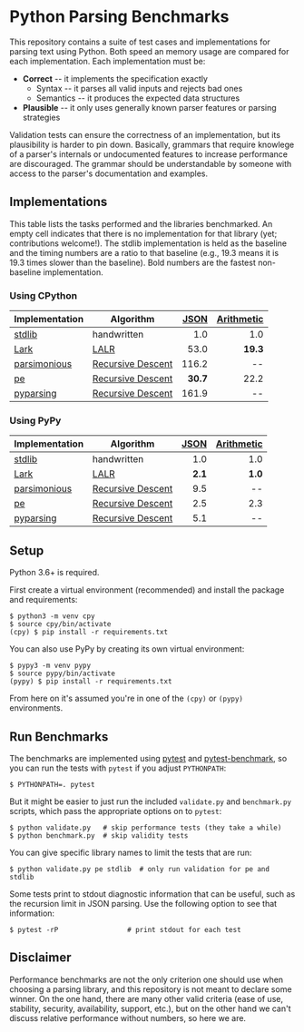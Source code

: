 # Python Parsing Benchmarks

This repository contains a suite of test cases and implementations for
parsing text using Python. Both speed an memory usage are compared for
each implementation. Each implementation must be:

* **Correct** -- it implements the specification exactly
  - Syntax -- it parses all valid inputs and rejects bad ones
  - Semantics -- it produces the expected data structures
* **Plausible** -- it only uses generally known parser features or
  parsing strategies

Validation tests can ensure the correctness of an implementation, but
its plausibility is harder to pin down. Basically, grammars that
require knowlege of a parser's internals or undocumented features to
increase performance are discouraged. The grammar should be
understandable by someone with access to the parser's documentation
and examples.


## Implementations

This table lists the tasks performed and the libraries benchmarked. An
empty cell indicates that there is no implementation for that library
(yet; contributions welcome!). The stdlib implementation is held as
the baseline and the timing numbers are a ratio to that baseline
(e.g., 19.3 means it is 19.3 times slower than the baseline). Bold
numbers are the fastest non-baseline implementation.

### Using CPython

| Implementation | Algorithm           | [JSON]      | [Arithmetic] |
| -------------- | ------------------- | ----------: | -----------: |
| [stdlib]       | handwritten         | 1.0         | 1.0          |
| [Lark]         | [LALR]              | 53.0        | **19.3**     |
| [parsimonious] | [Recursive Descent] | 116.2       | --           |
| [pe]           | [Recursive Descent] | **30.7**    | 22.2         |
| [pyparsing]    | [Recursive Descent] | 161.9       | --           |


### Using PyPy

| Implementation | Algorithm           | [JSON]      | [Arithmetic] |
| -------------- | ------------------- | ----------: | -----------: |
| [stdlib]       | handwritten         | 1.0         | 1.0          |
| [Lark]         | [LALR]              | **2.1**     | **1.0**      |
| [parsimonious] | [Recursive Descent] | 9.5         | --           |
| [pe]           | [Recursive Descent] | 2.5         | 2.3          |
| [pyparsing]    | [Recursive Descent] | 5.1         | --           |

[stdlib]: https://docs.python.org/3/
[Lark]: https://github.com/lark-parser/lark
[parsimonious]: https://github.com/erikrose/parsimonious
[pe]: https://github.com/goodmami/pe
[pyparsing]: https://github.com/pyparsing/pyparsing/

[JSON]: tasks/json.md
[Arithmetic]: tasks/arithmetic.md

[LALR]: https://en.wikipedia.org/wiki/LALR_parser
[Recursive Descent]: https://en.wikipedia.org/wiki/Recursive_descent_parser


## Setup

Python 3.6+ is required.

First create a virtual environment (recommended) and install the
package and requirements:

``` console
$ python3 -m venv cpy
$ source cpy/bin/activate
(cpy) $ pip install -r requirements.txt
```

You can also use PyPy by creating its own virtual environment:

``` console
$ pypy3 -m venv pypy
$ source pypy/bin/activate
(pypy) $ pip install -r requirements.txt
```

From here on it's assumed you're in one of the `(cpy)` or `(pypy)` environments.

## Run Benchmarks

The benchmarks are implemented using [pytest](https://pytest.org) and
[pytest-benchmark](https://github.com/ionelmc/pytest-benchmark), so
you can run the tests with `pytest` if you adjust `PYTHONPATH`:

``` console
$ PYTHONPATH=. pytest
```

But it might be easier to just run the included `validate.py` and
`benchmark.py` scripts, which pass the appropriate options on to
`pytest`:

``` console
$ python validate.py   # skip performance tests (they take a while)
$ python benchmark.py  # skip validity tests
```

You can give specific library names to limit the tests that are run:

``` console
$ python validate.py pe stdlib  # only run validation for pe and stdlib
```

Some tests print to stdout diagnostic information that can be useful,
such as the recursion limit in JSON parsing. Use the following option to see that information:

``` console
$ pytest -rP                 # print stdout for each test
```


## Disclaimer

Performance benchmarks are not the only criterion one should use when
choosing a parsing library, and this repository is not meant to
declare some winner. On the one hand, there are many other valid
criteria (ease of use, stability, security, availability, support,
etc.), but on the other hand we can't discuss relative performance
without numbers, so here we are.
